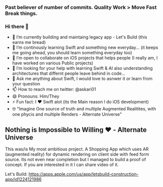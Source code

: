 ### Past believer of number of commits. Quality Work > Move Fast Break things.

### Hi there 👋
- 🔭 I’m currently building and maintaing legacy app - Let's Build (this earns me bread)
- 🌱 I’m continously learning Swift and something new everyday... (it keeps me going ahead, you should learn something everyday too)
- 👯 I’m open to collaborate on iOS projects that helps people (I really am, I have worked on various Public projects)
- 🤔 I’m looking for your help with learning Swift & AI also understanding architectures that differnt people leave behind in code...
- 💬 Ask me anything about Swift, I would love to asnwer it or learn from your question
- 📫 How to reach me on twitter: @askari01
- 😄 Pronouns: Him/They
- ⚡  Fun fact: I ♥️ Swift alot (its the Main reason I do iOS development)
- 🤓 "Imagine One source of truth and multiple Augmented Realitites, with one phycis and multiple Renders - Alternate Universe"
## Nothing is Impossible to Willing ❤️ - Alternate Universe
This was/is My most ambitious project. A Shopping App which uses AR (augmented reality) for dynamic rendering on client side with feed form source.
Its not even near completion but I managed to build a proof of concept. If you are interested in it I can share video of it. 

Let's Build: https://apps.apple.com/us/app/letsbuild-construction-app/id1224121986
